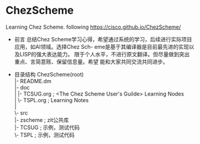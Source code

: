 # ChezScheme
Learning Chez Scheme. following https://cisco.github.io/ChezScheme/

* 前言
  总结Chez Scheme学习心得，希望通过系统的学习，后续进行实际项目应用，如AI领域。选择Chez Sch-
eme是基于其编译器是目前最先进的实现以及LISP的强大表达能力。
  限于个人水平，不进行原文翻译。但尽量做到突出重点、言简意赅、保留信息量。希望
能和大家共同交流共同进步。

* 目录结构
ChezScheme(root)<br/>
 |- README.dm<br/>
 |- doc<br/>
 |   |- TCSUG.org ; <The Chez Scheme User's Guilde> Learning Nodes<br/>
 |   \\- TSPL.org ; <The Scheme Programming Language> Learning Notes<br/>
 |<br/>
 \\- src<br/>
     |- zscheme ; zit公共库<br/>
     |- TCSUG ; 示例，测试代码<br/>
     \\- TSPL  ; 示例，测试代码<br/>
 
 

